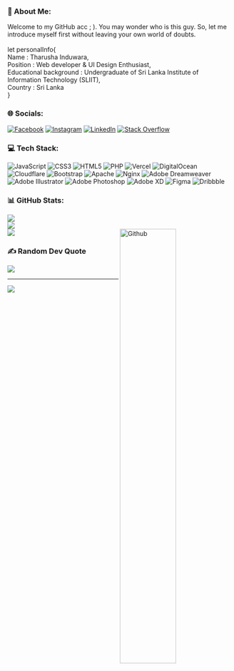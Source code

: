 ### 💫 About Me:
Welcome to my GitHub acc ; ). You may wonder who is this guy. So, let me introduce myself first without leaving your own world of doubts.<br><br>let personalInfo{<br>        Name : Tharusha Induwara,<br>        Position : Web developer & UI Design Enthusiast,<br>        Educational background : Undergraduate of Sri Lanka Institute of Information Technology (SLIIT),<br>        Country : Sri Lanka<br>}


### 🌐 Socials:
[![Facebook](https://img.shields.io/badge/Facebook-%231877F2.svg?logo=Facebook&logoColor=white)](https://facebook.com/T1M4Xx) 
[![Instagram](https://img.shields.io/badge/Instagram-%23E4405F.svg?logo=Instagram&logoColor=white)](https://instagram.com/_t1maxx_) 
[![LinkedIn](https://img.shields.io/badge/LinkedIn-%230077B5.svg?logo=linkedin&logoColor=white)](https://linkedin.com/in/t-induwara) 
[![Stack Overflow](https://img.shields.io/badge/-Stackoverflow-FE7A16?logo=stack-overflow&logoColor=white)](https://stackoverflow.com/users/12953881) 

### 💻 Tech Stack:
![JavaScript](https://img.shields.io/badge/javascript-%23323330.svg?style=flat-square&logo=javascript&logoColor=%23F7DF1E) ![CSS3](https://img.shields.io/badge/css3-%231572B6.svg?style=flat-square&logo=css3&logoColor=white) ![HTML5](https://img.shields.io/badge/html5-%23E34F26.svg?style=flat-square&logo=html5&logoColor=white) ![PHP](https://img.shields.io/badge/php-%23777BB4.svg?style=flat-square&logo=php&logoColor=white) ![Vercel](https://img.shields.io/badge/vercel-%23000000.svg?style=flat-square&logo=vercel&logoColor=white) ![DigitalOcean](https://img.shields.io/badge/DigitalOcean-%230167ff.svg?style=flat-square&logo=digitalOcean&logoColor=white) ![Cloudflare](https://img.shields.io/badge/Cloudflare-F38020?style=flat-square&logo=Cloudflare&logoColor=white) ![Bootstrap](https://img.shields.io/badge/bootstrap-%23563D7C.svg?style=flat-square&logo=bootstrap&logoColor=white) ![Apache](https://img.shields.io/badge/apache-%23D42029.svg?style=flat-square&logo=apache&logoColor=white) ![Nginx](https://img.shields.io/badge/nginx-%23009639.svg?style=flat-square&logo=nginx&logoColor=white) ![Adobe Dreamweaver](https://img.shields.io/badge/Adobe%20Dreamweaver-FF61F6.svg?style=flat-square&logo=Adobe%20Dreamweaver&logoColor=white) ![Adobe Illustrator](https://img.shields.io/badge/adobeillustrator-%23FF9A00.svg?style=flat-square&logo=adobeillustrator&logoColor=white) ![Adobe Photoshop](https://img.shields.io/badge/adobephotoshop-%2331A8FF.svg?style=flat-square&logo=adobephotoshop&logoColor=white) ![Adobe XD](https://img.shields.io/badge/Adobe%20XD-470137?style=flat-square&logo=Adobe%20XD&logoColor=#FF61F6) 	![Figma](https://img.shields.io/badge/figma-%23F24E1E.svg?style=flat-square&logo=figma&logoColor=white) ![Dribbble](https://img.shields.io/badge/Dribbble-EA4C89?style=flat-square&logo=dribbble&logoColor=white)
### 📊 GitHub Stats:
![](https://github-readme-stats.vercel.app/api?username=T-Induwara&theme=gotham&hide_border=false&include_all_commits=true&count_private=true)<br/>
![](https://github-readme-streak-stats.herokuapp.com/?user=T-Induwara&theme=gotham&hide_border=false)<br/>
![](https://github-readme-stats.vercel.app/api/top-langs/?username=T-Induwara&theme=gotham&hide_border=false&include_all_commits=true&count_private=true&layout=compact)
<img width="50%" align="right" alt="Github" src="https://raw.githubusercontent.com/onimur/.github/master/.resources/git-header.svg" />

### ✍️ Random Dev Quote
![](https://quotes-github-readme.vercel.app/api?type=horizontal&theme=dark)

---
[![](https://visitcount.itsvg.in/api?id=T-Induwara&icon=8&color=9)](https://visitcount.itsvg.in)
